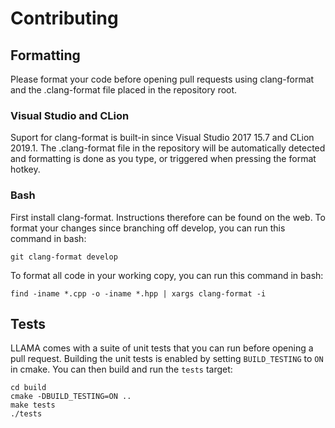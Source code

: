 # Contributing

## Formatting

Please format your code before opening pull requests using clang-format and the .clang-format file placed in the repository root.

### Visual Studio and CLion
Suport for clang-format is built-in since Visual Studio 2017 15.7 and CLion 2019.1.
The .clang-format file in the repository will be automatically detected and formatting is done as you type,
or triggered when pressing the format hotkey.

### Bash
First install clang-format. Instructions therefore can be found on the web.
To format your changes since branching off develop, you can run this command in bash:
```
git clang-format develop
```
To format all code in your working copy, you can run this command in bash:
```
find -iname *.cpp -o -iname *.hpp | xargs clang-format -i
```

## Tests

LLAMA comes with a suite of unit tests that you can run before opening a pull request.
Building the unit tests is enabled by setting `BUILD_TESTING` to `ON` in cmake.
You can then build and run the `tests` target:

```
cd build
cmake -DBUILD_TESTING=ON ..
make tests
./tests
```
